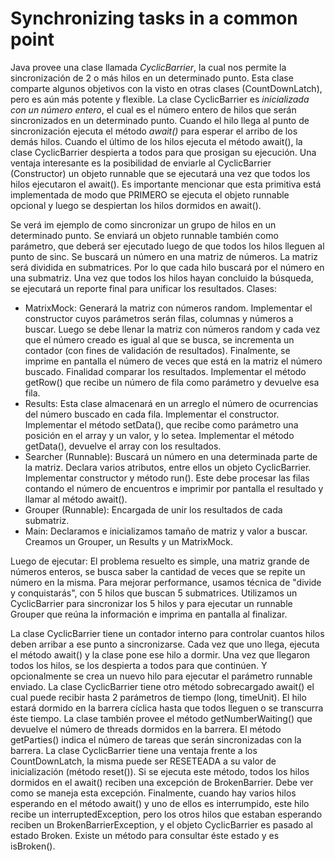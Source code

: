 # Synchronizing tasks in a common point

Java provee una clase llamada *CyclicBarrier*, la cual nos permite la sincronización
de 2 o más hilos en un determinado punto.
Esta clase comparte algunos objetivos con la visto en otras clases (CountDownLatch),
pero es aún más potente y flexible.
La clase CyclicBarrier es *inicializada con un número entero*, el cual es el número
entero de hilos que serán sincronizados en un determinado punto.
Cuando el hilo llega al punto de sincronización ejecuta el método *await()* para
esperar el arribo de los demás hilos.
Cuando el último de los hilos ejecuta el método await(), la clase CyclicBarrier 
despierta a todos para que prosigan su ejecución.
Una ventaja interesante es la posibilidad de enviarle al CyclicBarrier (Constructor)
un objeto runnable que se ejecutará una vez que todos los hilos ejecutaron el await().
Es importante mencionar que esta primitiva está implementada de modo que PRIMERO se
ejecuta el objeto runnable opcional y luego se despiertan los hilos dormidos en await().

Se verá im ejemplo de como sincronizar un grupo de hilos en un determinado punto.
Se enviará un objeto runnable también como parámetro, que deberá ser ejecutado luego
de que todos los hilos lleguen al punto de sinc.
Se buscará un número en una matriz de números. La matriz será dividida en submatrices.
Por lo que cada hilo buscará por el número en una submatriz.
Una vez que todos los hilos hayan concluido la búsqueda, se ejecutará un reporte 
final para unificar los resultados.
Clases: 
- MatrixMock: Generará la matriz con números random. Implementar el constructor
cuyos parámetros serán filas, columnas y números a buscar. Luego se debe llenar
la matriz con números random y cada vez que el número creado es igual al que se
busca, se incrementa un contador (con fines de validación de resultados).
Finalmente, se imprime en pantalla el número de veces que está en la matriz el 
número buscado. Finalidad comparar los resultados. Implementar el método getRow()
que recibe un número de fila como parámetro y devuelve esa fila.
- Results: Esta clase almacenará en un arreglo el número de ocurrencias del número
buscado en cada fila. Implementar el constructor. Implementar el método setData(),
que recibe como parámetro una posición en el array y un valor, y lo setea.
Implementar el método getData(), devuelve el array con los resultados.
- Searcher (Runnable): Buscará un número en una determinada parte de la matriz.
Declara varios atributos, entre ellos un objeto CyclicBarrier. Implementar constructor
y método run(). Este debe procesar las filas contando el número de encuentros e 
imprimir por pantalla el resultado y llamar al método await().
- Grouper (Runnable): Encargada de unir los resultados de cada submatriz.
- Main: Declaramos e inicializamos tamaño de matriz y valor a buscar. Creamos un
Grouper, un Results y un MatrixMock.

Luego de ejecutar:
El problema resuelto es simple, una matriz grande de números enteros, se busca
saber la cantidad de veces que se repite un número en la misma.
Para mejorar performance, usamos técnica de "divide y conquistarás", con 5 hilos
que buscan 5 submatrices.
Utilizamos un CyclicBarrier para sincronizar los 5 hilos y para ejecutar un runnable
Grouper que reúna la información e imprima en pantalla al finalizar.

La clase CyclicBarrier tiene un contador interno para controlar cuantos hilos deben
arribar a ese punto a sincronizarse. Cada vez que uno llega, ejecuta el método await()
y la clase pone ese hilo a dormir. Una vez que llegaron todos los hilos, se los
despierta a todos para que continúen. Y opcionalmente se crea un nuevo hilo para
ejecutar el parámetro runnable enviado.
La clase CyclicBarrier tiene otro método sobrecargado await() el cual puede recibir
hasta 2 parámetros de tiempo (long, timeUnit).
El hilo estará dormido en la barrera cíclica hasta que todos lleguen o se transcurra
éste tiempo. La clase también provee el método getNumberWaiting() que devuelve el
número de threads dormidos en la barrera.
El método getParties() indica el número de tareas que serán sincronizadas con la
barrera.
La clase CyclicBarrier tiene una ventaja frente a los CountDownLatch, la misma puede
ser RESETEADA a su valor de inicialización (método reset()). Si se ejecuta este
método, todos los hilos dormidos en el await() reciben una excepción de BrokenBarrier.
Debe ver como se maneja esta excepción.
Finalmente, cuando hay varios hilos esperando en el método await() y uno de ellos
es interrumpido, este hilo recibe un interruptedException, pero los otros hilos
que estaban esperando reciben un BrokenBarrierException, y el objeto CyclicBarrier
es pasado al estado Broken. Existe un método para consultar éste estado y es 
isBroken().